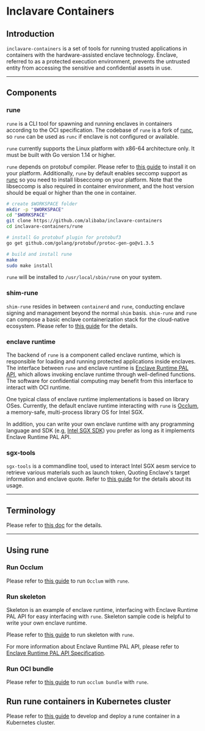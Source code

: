 # Inclavare Containers

## Introduction
`inclavare-containers` is a set of tools for running trusted applications in containers with the hardware-assisted enclave technology. Enclave, referred to as a protected execution environment, prevents the untrusted entity from accessing the sensitive and confidential assets in use.

---

## Components
### rune
`rune` is a CLI tool for spawning and running enclaves in containers according to the OCI specification. The codebase of `rune` is a fork of [runc](https://github.com/opencontainers/runc), so `rune` can be used as `runc` if enclave is not configured or available.

`rune` currently supports the Linux platform with x86-64 architecture only. It must be built with Go version 1.14 or higher.

`rune` depends on protobuf compiler. Please refer to [this guide](https://github.com/protocolbuffers/protobuf#protocol-compiler-installation) to install it on your platform. Additionally, `rune` by default enables seccomp support as [runc](https://github.com/opencontainers/runc#building) so you need to install libseccomp on your platform. Note that the libseccomp is also required in container environment, and the host version should be equal or higher than the one in container.

```bash
# create $WORKSPACE folder
mkdir -p "$WORKSPACE"
cd "$WORKSPACE"
git clone https://github.com/alibaba/inclavare-containers
cd inclavare-containers/rune

# install Go protobuf plugin for protobuf3
go get github.com/golang/protobuf/protoc-gen-go@v1.3.5

# build and install rune
make
sudo make install
```

`rune` will be installed to `/usr/local/sbin/rune` on your system.

### shim-rune
`shim-rune` resides in between `containerd` and `rune`, conducting enclave signing and management beyond the normal `shim` basis. `shim-rune` and `rune` can compose a basic enclave containerization stack for the cloud-native ecosystem. Please refer to [this guide](https://github.com/alibaba/inclavare-containers/blob/master/shim/README.md) for the details.

### enclave runtime
The backend of `rune` is a component called enclave runtime, which is responsible for loading and running protected applications inside enclaves. The interface between `rune` and enclave runtime is [Enclave Runtime PAL API](https://github.com/alibaba/inclavare-containers/blob/master/rune/libenclave/internal/runtime/pal/spec_v2.md), which allows invoking enclave runtime through well-defined functions. The software for confidential computing may benefit from this interface to interact with OCI runtime.

One typical class of enclave runtime implementations is based on library OSes. Currently, the default enclave runtime interacting with `rune` is [Occlum](https://github.com/occlum/occlum), a memory-safe, multi-process library OS for Intel SGX.

In addition, you can write your own enclave runtime with any programming language and SDK (e.g, [Intel SGX SDK](https://github.com/intel/linux-sgx)) you prefer as long as it implements Enclave Runtime PAL API.

### sgx-tools
`sgx-tools` is a commandline tool, used to interact Intel SGX aesm service to retrieve various materials such as launch token, Quoting Enclave's target information and enclave quote. Refer to [this guide](https://github.com/alibaba/inclavare-containers/blob/master/sgx-tools/README.md) for the details about its usage.

---

## Terminology 
Please refer to [this doc](https://github.com/alibaba/inclavare-containers/blob/master/docs/terminology.md) for the details.

---

## Using rune
### Run Occlum
Please refer to [this guide](https://github.com/alibaba/inclavare-containers/blob/master/docs/running_rune_with_occlum.md) to run `Occlum` with `rune`.

### Run skeleton
Skeleton is an example of enclave runtime, interfacing with Enclave Runtime PAL API for easy interfacing with `rune`.  Skeleton sample code is helpful to write your own enclave runtime.

Please refer to [this guide](https://github.com/alibaba/inclavare-containers/blob/master/rune/libenclave/internal/runtime/pal/skeleton/README.md) to run skeleton with `rune`.

For more information about Enclave Runtime PAL API, please refer to [Enclave Runtime PAL API Specification](https://github.com/alibaba/inclavare-containers/blob/master/rune/libenclave/internal/runtime/pal/spec_v2.md).

### Run OCI bundle
Please refer to [this guide](https://github.com/alibaba/inclavare-containers/blob/master/docs/running_rune_with_occlum_bundle.md) to run `occlum bundle` with `rune`.

## Run rune containers in Kubernetes cluster
Please refer to [this guide](docs/develop_and_deploy_hello_world_application_in_kubernetes_cluster.md) to develop and deploy a rune container in a Kubernetes cluster.